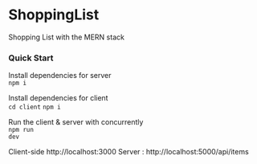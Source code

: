 # ShoppingList
Shopping List with the MERN stack

### Quick Start

 Install dependencies for server</br>
<code>npm i</code>

 Install dependencies for client </br>
<code>cd client</code>
<code>npm i</code>

 Run the client & server with concurrently</br>
<code>npm run dev</code>

 Client-side http://localhost:3000
 Server : http://localhost:5000/api/items
